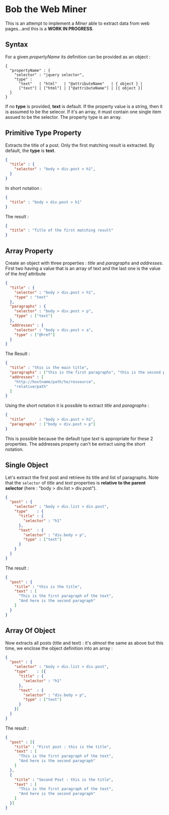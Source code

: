 # Bob the Web Miner

This is an attempt to implement a *Miner* able to extract data from web pages...and this is a **WORK IN PROGRESS**.

## Syntax

For a given *propertyName* its definition can be provided as an object :

```
{
  "propertyName" : {
    "selector" : "jquery selector",
    "type" :
      "text"   | "html"   | "@attributeName"   | { object } |
      ["text"] | ["html"] | ["@attributeName"] | [{ object }]
  }
}
```
If no **type** is provided, **text** is default.
If the property value is a string, then it is assumed to be the selecor. If it's an array, it must contain
one single item assued to be the selector. The property type is an array.

## Primitive Type Property

Extracts the title of a post. Only the first matching result is extracted. By default, the **type** is **text**.
```json
{
  "title" : {
    "selector" : "body > div.post > h1",
  }
}
```
In short notation :
```json
{
  "title" : "body > div.post > h1"
}
```

The result :
```json
{
  "title" : "Title of the first matching result"
}
```

## Array Property

Create an object with three properties : *title* and *paragraphs* and *addresses*.
First two having a value that is an array of text and the last one is the value of the *href* attribute

```json
{
  "title" : {
    "selector" : "body > div.post > h1",
    "type" : "text"
  },
  "paragraphs" : {
    "selector" : "body > div.post > p",
    "type" : ["text"]
  },
  "addresses" : {
    "selector" : "body > div.post > a",
    "type" : ["@href"]
  }
}
```

The Result :

```json
{
  "title" : "this is the main title",
  "paragraphs" : ["this is the first paragraphs", "this is the second paragraph"],
  "addresses" : [
    "http://hostname/path/to/ressource",
    "relative/path"
  ]
}
```

Using the short notation it is possible to extract *title* and *paragraphs* :
```json
{
  "title"      : "body > div.post > h1",
  "paragraphs" : ["body > div.post > p"]
}
```
This is possible because the default type *text* is appropriate for these 2 properties. The addresses property can't be extract using the short notation.

## Single Object

Let's extract the first post and retrieve its title and list of paragraphs. Note that the `selector` of *title* and *text* properties is **relative to the parent selector** (here : "body > div.list > div.post").

```json
{
  "post" : {
    "selector" : "body > div.list > div.post",
    "type"    : {
      "title" : {
        "selector" : "h1"
      },
      "text"  : {
        "selector" : "div.body > p",
        "type" : ["text"]
      }
    }
  }
}
```

The result :

```json
{
  "post" : {
    "title" : "this is the title",
    "text" : [
      "This is the first paragraph of the text",
      "And here is the second paragraph"
    ]
  }
}
```
## Array Of Object

Now extracts all posts (title and text) : it's *almost* the same as above but this time, we enclose the object definition into an array :

```json
{
  "post" : {
    "selector" : "body > div.list > div.post",
    "type"    : [{
      "title" : {
        "selector" : "h1"
      },
      "text"  : {
        "selector" : "div.body > p",
        "type" : ["text"]
      }
    }]
  }
}
```

The result :

```json
{
  "post" : [{
    "title" : "First post : this is the title",
    "text" : [
      "This is the first paragraph of the text",
      "And here is the second paragraph"
    ]
  },
  {
    "title" : "Second Post : this is the title",
    "text" : [
      "This is the first paragraph of the text",
      "And here is the second paragraph"
    ]
  }]
}
```

